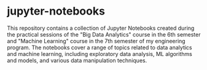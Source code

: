 # jupyter-notebooks

This repository contains a collection of Jupyter Notebooks created during the practical sessions of the "Big Data Analytics" course in the 6th semester and "Machine Learning" course in the 7th semester of my engineering program. The notebooks cover  a range of topics related to data analytics and machine learning, including exploratory data analysis, ML algorithms and models, and various data manipulation techniques.
